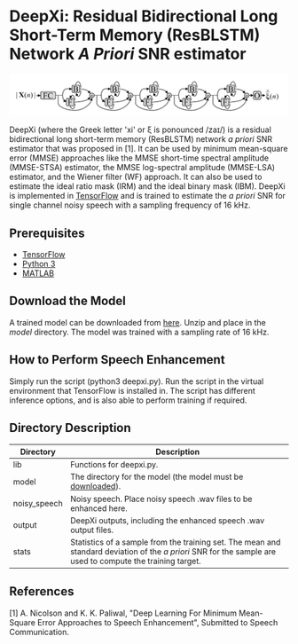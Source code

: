 # DeepXi: Residual Bidirectional Long Short-Term Memory (ResBLSTM) Network *A Priori* SNR estimator

![](./fig.png "ResBLSTM a priori SNR estimator.")

DeepXi (where the Greek letter 'xi' or ξ is ponounced  /zaɪ/) is a residual bidirectional long short-term memory (ResBLSTM) network *a priori* SNR estimator that was proposed in [1]. It can be used by minimum mean-square error (MMSE) approaches like the MMSE short-time spectral amplitude (MMSE-STSA) estimator, the MMSE log-spectral amplitude (MMSE-LSA) estimator, and the Wiener filter (WF) approach. It can also be used to estimate the ideal ratio mask (IRM) and the ideal binary mask (IBM). DeepXi is implemented in [TensorFlow](https://www.tensorflow.org/) and is trained to estimate the *a priori* SNR for single channel noisy speech with a sampling frequency of 16 kHz. 

## Prerequisites
* [TensorFlow](https://www.tensorflow.org/)
* [Python 3](https://www.python.org/)
* [MATLAB](https://www.mathworks.com/products/matlab.html)

## Download the Model
A trained model can be downloaded from [here](https://www.dropbox.com/s/do8ghm7vibs5278/n1.5a.zip?dl=0). Unzip and place in the *model* directory. The model was trained with a sampling rate of 16 kHz.

## How to Perform Speech Enhancement
Simply run the script (python3 deepxi.py). Run the script in the virtual environment that TensorFlow is installed in. The script has different inference options, and is also able to perform training if required.

## Directory Description
Directory | Description
--------| -----------  
lib | Functions for deepxi.py.
model | The directory for the model (the model must be [downloaded](https://www.dropbox.com/s/do8ghm7vibs5278/n1.5a.zip?dl=0)).
noisy_speech | Noisy speech. Place noisy speech .wav files to be enhanced here.
output | DeepXi outputs, including the enhanced speech .wav output files.
stats | Statistics of a sample from the training set. The mean and standard deviation of the *a priori* SNR for the sample are used to compute the training target. 

## References
[1] A. Nicolson and K. K. Paliwal, "Deep Learning For Minimum Mean-Square Error Approaches to Speech Enhancement", Submitted to Speech Communication.
